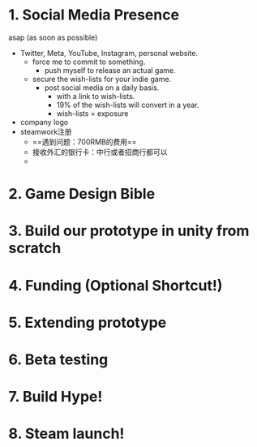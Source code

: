 # 1. Social Media Presence
asap (as soon as possible)
- Twitter, Meta, YouTube, Instagram, personal website.
	- force me to commit to something.
		- push myself to release an actual game.
	- secure the wish-lists for your indie game.
		- post social media on a daily basis.
			- with a link to wish-lists.
			- 19% of the wish-lists will convert in a year.
			- wish-lists = exposure
- company logo
- steamwork注册
	- ==遇到问题：700RMB的费用==
	- 接收外汇的银行卡：中行或者招商行都可以
	- 
# 2. Game Design Bible
# 3. Build our prototype in unity from scratch
# 4. Funding (Optional Shortcut!)
# 5. Extending prototype
# 6. Beta testing
# 7. Build Hype!
# 8. Steam launch!
